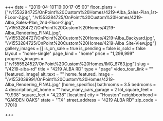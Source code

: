 +++
date = "2019-04-10T19:00:17-05:00"
floor_plans = ["/v1553284725/OnPoint%20Custom%20Homes/4219-Alba_Sales-Plan_1st-FLoor-2.jpg", "/v1553284725/OnPoint%20Custom%20Homes/4219-Alba_Sales-Plan_2nd-Floor-2.jpg", "/v1553284727/OnPoint%20Custom%20Homes/4219-Alba_Rendering_FINAL.jpg", "/v1553284727/OnPoint%20Custom%20Homes/4219-Alba_Backyard.jpg", "/v1553284725/OnPoint%20Custom%20Homes/4219-Alba_Site-View.jpg"]
gallery_images = []
is_on_sale = true
is_pending = false
is_sold = false
layout = "home-single"
page_kind = "home"
price = "1,299,999"
progress_images = ["/v1555524527/OnPoint%20Custom%20Homes/IMG_6763.jpg"]
slug = "/4219-alba-rd"
title = "4219 ALBA RD"
type = "page"
video_tour_link = ""
[featured_image]
alt_text = ""
home_featured_image = "/v1553039991/OnPoint%20Custom%20Homes/4219-Alba_Rendering_FINAL.jpg"
[home_specifics]
bathrooms = 3.5
bedrooms = 4
description_of_home = ""
how_many_cars_garage = 2
lot_square_feet = "9,938"
square_feet = "4,238"
[location]
city = "Houston"
neighboorhood = "GARDEN OAKS"
state = "TX"
street_address = "4219 ALBA RD"
zip_code = 77018

+++
